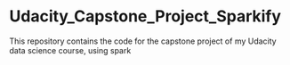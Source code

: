 # Udacity_Capstone_Project_Sparkify
This repository contains the code for the capstone project of my Udacity data science course, using spark
